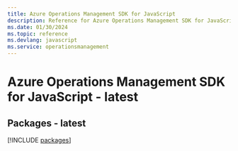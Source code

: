 ```yaml
---
title: Azure Operations Management SDK for JavaScript
description: Reference for Azure Operations Management SDK for JavaScript
ms.date: 01/30/2024
ms.topic: reference
ms.devlang: javascript
ms.service: operationsmanagement
---
```

# Azure Operations Management SDK for JavaScript - latest
## Packages - latest
[!INCLUDE [packages](operations-management-index.md)]